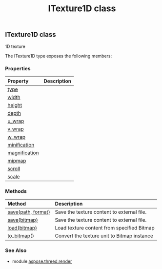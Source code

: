 ﻿---
title: ITexture1D class
second_title: Aspose.3D for Python via .NET API References
description: 
type: docs
weight: 150
url: /python-net/aspose.threed.render/itexture1d/
is_root: false
---

## ITexture1D class

1D texture



The ITexture1D type exposes the following members:

### Properties
| Property | Description |
| :- | :- |
| [type](/3d/python-net/aspose.threed.render/itexture1d/type) |  |
| [width](/3d/python-net/aspose.threed.render/itexture1d/width) |  |
| [height](/3d/python-net/aspose.threed.render/itexture1d/height) |  |
| [depth](/3d/python-net/aspose.threed.render/itexture1d/depth) |  |
| [u_wrap](/3d/python-net/aspose.threed.render/itexture1d/u_wrap) |  |
| [v_wrap](/3d/python-net/aspose.threed.render/itexture1d/v_wrap) |  |
| [w_wrap](/3d/python-net/aspose.threed.render/itexture1d/w_wrap) |  |
| [minification](/3d/python-net/aspose.threed.render/itexture1d/minification) |  |
| [magnification](/3d/python-net/aspose.threed.render/itexture1d/magnification) |  |
| [mipmap](/3d/python-net/aspose.threed.render/itexture1d/mipmap) |  |
| [scroll](/3d/python-net/aspose.threed.render/itexture1d/scroll) |  |
| [scale](/3d/python-net/aspose.threed.render/itexture1d/scale) |  |


### Methods
| Method | Description |
| :- | :- |
| [save(path, format)](/3d/python-net/aspose.threed.render/itexture1d/save/#str-System.Drawing.Imaging.ImageFormat) | Save the texture content to external file. |
| [save(bitmap)](/3d/python-net/aspose.threed.render/itexture1d/save/#System.Drawing.Bitmap) | Save the texture content to external file. |
| [load(bitmap)](/3d/python-net/aspose.threed.render/itexture1d/load/#TextureData) | Load texture content from specified Bitmap |
| [to_bitmap()](/3d/python-net/aspose.threed.render/itexture1d/to_bitmap/#) | Convert the texture unit to Bitmap instance |


### See Also

* module [aspose.threed.render](../)
